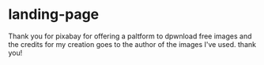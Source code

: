 # landing-page
Thank you for pixabay for offering a paltform to dpwnload free images and the credits for my creation goes to the author of the images I've used. 
thank you! 
